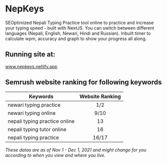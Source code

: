 # NepKeys
SEOptimized Nepali Typing Practice tool online to practice and increase your typing speed - built with NextJS. You can switch between different languages (Nepali, English, Newari, Hindi and Russian). 
Inbuilt timer to calculate wpm, accuracy and graph to show your progress all along.

## Running site at:
www.nepkeys.netlify.app

## Semrush website ranking for following keywords

| Keywords                           | Website Ranking |
| ---------------------------------- |:---------------:| 
| newari typing practice             | 1/2             |
| newari typing online               | 9/10            | 
| nepali typing practice online      | 13              | 
| nepali typing tutor online         | 16              | 
| nepali typing practice             | 16/17           | 

*These datas are as of Nov 1 - Dec 1, 2021 and might change for you according to when you view and where you live*. 
